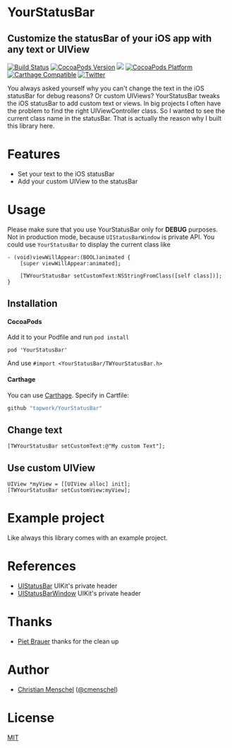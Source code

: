 # YourStatusBar
## Customize the statusBar of your iOS app with any text or UIView
[![Build Status](https://api.travis-ci.org/tapwork/YourStatusBar.svg?style=flat)](https://travis-ci.org/tapwork/YourStatusBar)
[![CocoaPods Version](http://img.shields.io/cocoapods/v/YourStatusBar.svg?style=flat)](https://github.com/tapwork/YourStatusBar/blob/master/YourStatusBar.podspec)
[![](http://img.shields.io/cocoapods/l/YourStatusBar.svg?style=flat)](https://github.com/tapwork/YourStatusBar/blob/master/LICENSE.md)
[![CocoaPods Platform](http://img.shields.io/cocoapods/p/YourStatusBar.svg?style=flat)]()
[![Carthage Compatible](https://img.shields.io/badge/Carthage-compatible-4BC51D.svg?style=flat)](https://github.com/Carthage/Carthage)
[![Twitter](https://img.shields.io/badge/twitter-@cmenschel-blue.svg?style=flat)](http://twitter.com/cmenschel)

You always asked yourself why you can't change the text in the iOS statusBar for debug reasons? Or custom UIViews? YourStatusBar tweaks the iOS statusBar to add custom text or views. 
In big projects I often have the problem to find the right UIViewController class. So I wanted to see the current class name in the statusBar. That is actually the reason why I built this library here. 

# Features
* Set your text to the iOS statusBar
* Add your custom UIView to the statusBar

# Usage
Please make sure that you use YourStatusBar only for **DEBUG** purposes. Not in production mode, because  `UIStatusBarWindow` is private API.
You could use `YourStatusBar` to display the current class like
```
- (void)viewWillAppear:(BOOL)animated {
    [super viewWillAppear:animated];

    [TWYourStatusBar setCustomText:NSStringFromClass([self class])];
}
```

## Installation
#### CocoaPods
Add it to your Podfile and run `pod install`
```
pod 'YourStatusBar'
```
And use `#import <YourStatusBar/TWYourStatusBar.h>`

#### Carthage 
You can use [Carthage](https://github.com/Carthage/Carthage). 
Specify in Cartfile:

```ruby
github "tapwork/YourStatusBar"
```

## Change text
```
[TWYourStatusBar setCustomText:@"My custom Text"];
```

## Use custom UIView
```
UIView *myView = [[UIView alloc] init];
[TWYourStatusBar setCustomView:myView];
```

# Example project
Like always this library comes with an example project.

# References
* [UIStatusBar](https://github.com/nst/iOS-Runtime-Headers/blob/master/Frameworks/UIKit.framework/UIStatusBar.h) UIKit's private header
* [UIStatusBarWindow](https://github.com/nst/iOS-Runtime-Headers/blob/master/Frameworks/UIKit.framework/UIStatusBarWindow.h) UIKit's private header

# Thanks
* [Piet Brauer](https://twitter.com/pietbrauer) thanks for the clean up

# Author
* [Christian Menschel](http://github.com/tapwork) ([@cmenschel](https://twitter.com/cmenschel))

# License
[MIT](LICENSE.md)
